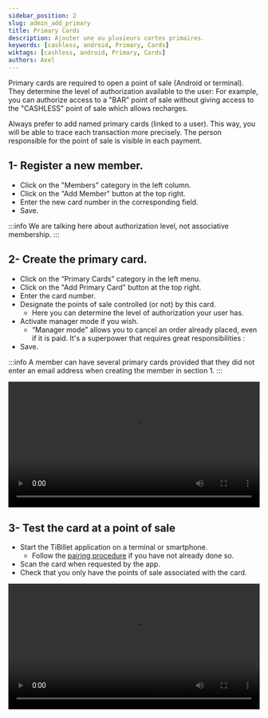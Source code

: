 ```yaml
---
sidebar_position: 2
slug: admin_add_primary
title: Primary Cards
description: Ajouter une ou plusieurs cartes primaires.
keywords: [cashless, android, Primary, Cards]
wiktags: [cashless, android, Primary, Cards]
authors: Axel
---
```


Primary cards are required to open a point of sale (Android or terminal). They determine the level 
of authorization available to the user: For example, you can authorize access to a "BAR" 
point of sale without giving access to the "CASHLESS" point of sale which allows recharges.

Always prefer to add named primary cards (linked to a user). This way, you will be able to trace each transaction more precisely.
The person responsible for the point of sale is visible in each payment.

## 1- Register a new member.

- Click on the "Members" category in the left column.
- Click on the "Add Member" button at the top right.
- Enter the new card number in the corresponding field.
- Save. 

:::info 
We are talking here about authorization level, not associative membership. 
:::


## 2- Create the primary card.

- Click on the “Primary Cards” category in the left menu.
- Click on the "Add Primary Card" button at the top right.
- Enter the card number.
- Designate the points of sale controlled (or not) by this card.
     - Here you can determine the level of authorization your user has.
- Activate manager mode if you wish.
     - “Manager mode” allows you to cancel an order already placed, even if it is paid. It's a superpower that requires great responsibilities :
- Save.

:::info 
A member can have several primary cards provided that they did not enter an email address when creating the member in section 1. 
:::

<video width="100%" controls src="/carteprimaire.mp4" title="Title"></video>

## 3- Test the card at a point of sale

- Start the TiBillet application on a terminal or smartphone.
     - Follow the [pairing procedure](/docs/Utilisateur/Cashless/android) if you have not already done so.
- Scan the card when requested by the app.
- Check that you only have the points of sale associated with the card.

<video width="100%" controls src="/img/CartePrimaire.mp4"></video>
